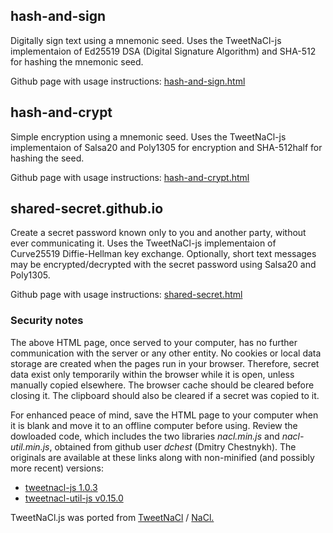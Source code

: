 ## hash-and-sign
Digitally sign text using a mnemonic seed.
Uses the TweetNaCl-js implementaion of Ed25519 DSA (Digital Signature Algorithm) and SHA-512 for hashing the mnemonic seed.

Github page with usage instructions: [hash-and-sign.html](https://metamystical.github.io/hash-and-sign.html)

## hash-and-crypt
Simple encryption using a mnemonic seed.
Uses the TweetNaCl-js implementaion of Salsa20 and Poly1305 for encryption and SHA-512half for hashing the seed.

Github page with usage instructions: [hash-and-crypt.html](https://metamystical.github.io/hash-and-crypt.html)

## shared-secret.github.io
Create a secret password known only to you and another party, without ever communicating it.
Uses the TweetNaCl-js implementaion of Curve25519 Diffie-Hellman key exchange.
Optionally, short text messages may be encrypted/decrypted with the secret password
using Salsa20 and Poly1305.

Github page with usage instructions: [shared-secret.html](https://metamystical.github.io/shared-secret.html)

### Security notes
  <p>The above HTML page, once served to your computer, has no further communication
  with the server or any other entity. No cookies or local data storage are created when
  the pages run in your browser. Therefore, secret data exist only temporarily within
  the browser while it is open, unless manually copied elsewhere.
  The browser cache should be cleared before closing it. The clipboard should
  also be cleared if a secret was copied to it.</p>
  <p>For enhanced peace of mind, save the HTML page to your computer when it is blank and move it
  to an offline computer before using. Review the dowloaded code, which includes the two libraries <i>nacl.min.js</i>
  and <i>nacl-util.min.js</i>, obtained from github user <i>dchest</i> (Dmitry Chestnykh).
  The originals are available at these links along with non-minified (and possibly more recent) versions:</p>
  <ul>
  <li><a href="https://github.com/dchest/tweetnacl-js/releases/tag/1.0.3">tweetnacl-js 1.0.3</a></li>
  <li><a href="https://github.com/dchest/tweetnacl-util-js/releases/tag/v0.15.0">tweetnacl-util-js v0.15.0</a></li>
  </ul>
  <p>TweetNaCl.js was ported from <a href="http://tweetnacl.cr.yp.to/">TweetNaCl</a> / <a href="http://nacl.cr.yp.to/">NaCl.</a></p>



